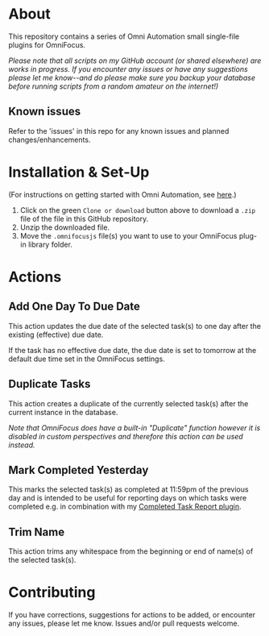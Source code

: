 # About

This repository contains a series of Omni Automation small single-file plugins for OmniFocus.

_Please note that all scripts on my GitHub account (or shared elsewhere) are works in progress. If you encounter any issues or have any suggestions please let me know--and do please make sure you backup your database before running scripts from a random amateur on the internet!)_

## Known issues 

Refer to the 'issues' in this repo for any known issues and planned changes/enhancements.

# Installation & Set-Up

(For instructions on getting started with Omni Automation, see [here](https://kaitlinsalzke.com/how-to/how-to-add-a-omnijs-plug-in-to-omnifocus-and-assign-a-keyboard-shortcut/).)

1. Click on the green `Clone or download` button above to download a `.zip` file of the file in this GitHub repository.
2. Unzip the downloaded file.
3. Move the `.omnifocusjs` file(s) you want to use to your OmniFocus plug-in library folder.

# Actions

## Add One Day To Due Date

This action updates the due date of the selected task(s) to one day after the existing (effective) due date.

If the task has no effective due date, the due date is set to tomorrow at the default due time set in the OmniFocus settings.

## Duplicate Tasks

This action creates a duplicate of the currently selected task(s) after the current instance in the database.

_Note that OmniFocus does have a built-in "Duplicate" function however it is disabled in custom perspectives and therefore this action can be used instead._

## Mark Completed Yesterday

This marks the selected task(s) as completed at 11:59pm of the previous day and is intended to be useful for reporting days on which tasks were completed e.g. in combination with my [Completed Task Report plugin](https://github.com/ksalzke/completed-task-report-omnifocus-plugin).

## Trim Name

This action trims any whitespace from the beginning or end of name(s) of the selected task(s).

# Contributing

If you have corrections, suggestions for actions to be added, or encounter any issues, please let me know. Issues and/or pull requests welcome.